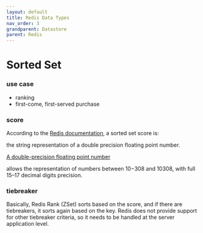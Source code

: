 ```yaml
---
layout: default
title: Redis Data Types
nav_order: 3
grandparent: Datastore
parent: Redis
---
```




# Sorted Set
### use case
* ranking
* first-come, first-served purchase 
 

### score
According to the [Redis documentation](https://redis.io/commands/zadd/), a sorted set score is:

the string representation of a double precision floating point number.

[A double-precision floating point number](https://en.wikipedia.org/wiki/Double-precision_floating-point_format)

allows the representation of numbers between 10−308 and 10308, with full 15–17 decimal digits precision.

### tiebreaker
Basically, Redis Rank (ZSet) sorts based on the score, and if there are tiebreakers, it sorts again based on the key. Redis does not provide support for other tiebreaker criteria, so it needs to be handled at the server application level.




